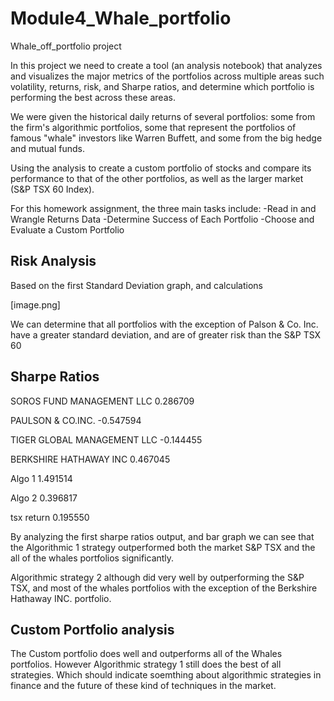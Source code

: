 # Module4_Whale_portfolio
Whale_off_portfolio project


In this project we need to create a tool (an analysis notebook) that analyzes and visualizes the major metrics of the portfolios across multiple areas such volatility, returns, risk, and Sharpe ratios, and determine which portfolio is performing the best across these areas.


We were given the historical daily returns of several portfolios: some from the firm's algorithmic portfolios, some that represent the portfolios of famous "whale" investors like Warren Buffett, and some from the big hedge and mutual funds. 

Using the analysis to create a custom portfolio of stocks and compare its performance to that of the other portfolios, as well as the larger market (S&P TSX 60 Index).

For this homework assignment, the three main tasks include:
-Read in and Wrangle Returns Data
-Determine Success of Each Portfolio
-Choose and Evaluate a Custom Portfolio

## Risk Analysis ##
Based on the first Standard Deviation graph, and calculations 

[image.png]

We can determine that all portfolios with the exception of Palson & Co. Inc. have a greater standard deviation, and are of greater risk than the S&P TSX 60

## Sharpe Ratios ##

SOROS FUND MANAGEMENT LLC      0.286709

PAULSON & CO.INC.             -0.547594

TIGER GLOBAL MANAGEMENT LLC   -0.144455

BERKSHIRE HATHAWAY INC         0.467045

Algo 1                         1.491514

Algo 2                         0.396817

tsx return                     0.195550

By analyzing the first sharpe ratios output, and bar graph we can see that the Algorithmic 1 strategy outperformed both the market S&P TSX and the all of the whales portfolios significantly.

Algorithmic strategy 2 although did very well by outperforming the S&P TSX, and most of the whales portfolios with the exception of the Berkshire Hathaway INC. portfolio.

## Custom Portfolio analysis ##
The Custom portfolio does well and outperforms all of the Whales portfolios.  However Algorithmic strategy 1 still does the best of all strategies.  Which should indicate soemthing about algorithmic strategies in finance and the future of these kind of techniques in the market.

